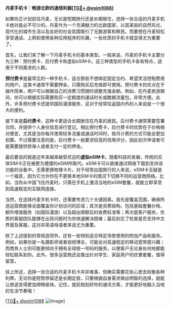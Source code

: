 **丹麦手机卡：畅游北欧的通信利器[[TG💪+ @esim1088](https://t.me/s/esim1088)]**

如果你正计划前往丹麦，无论是短期旅行还是长期居住，选择一张合适的丹麦手机卡绝对是必不可少的。丹麦作为一个充满魅力的北欧国家，以其美丽的自然风光、现代化的城市生活以及友好的社会氛围吸引了无数游客和移民。而要想在丹麦轻松享受通话、上网和使用各种应用程序的乐趣，一张优质的手机卡就显得尤为重要了。

首先，让我们来了解一下丹麦手机卡的基本类型。一般来说，丹麦的手机卡主要分为三种：预付费卡、后付费卡和虚拟eSIM卡。这三种类型的手机卡各有特点，适用于不同需求的人群。

**预付费卡**是最常见的一种手机卡，适合那些不想绑定固定合约、希望灵活控制费用的用户。这类卡通常不需要押金，只需购买后充值即可使用。预付费卡的优点在于操作简单，用户可以根据自己的消费习惯随时调整充值金额。例如，在丹麦旅游期间，你可以根据实际需要购买一定额度的通话时长或数据流量包，非常方便。此外，许多预付费卡还提供国际漫游服务，这对于经常往返国内外的人来说是一个很大的便利。

接下来是**后付费卡**，这种卡更适合长期居住在丹麦的居民。后付费卡通常需要签署合同，并提供个人身份信息进行登记。相比预付费卡，后付费卡的优势在于价格相对便宜，尤其是当你每月使用较多流量或通话时间时，按月计费的方式可能会更加划算。不过需要注意的是，后付费卡一般要求较高的信用评分，因此初次申请者可能需要提供担保人或者支付一定的押金。

最后要说的就是近年来越来越受欢迎的**虚拟eSIM卡**。随着科技的发展，传统的实体SIM卡正在被更为便捷的eSIM所取代。eSIM卡可以直接通过网络下载到支持该功能的设备中，无需更换物理卡片。对于经常出国旅行的人来说，eSIM卡无疑是一个福音，因为它允许你在不更换本地SIM卡的情况下切换不同的运营商网络。比如，当你从中国飞往丹麦时，只需在手机上激活当地的eSIM套餐，就能立即享受到高速稳定的互联网连接。

当然，在选择丹麦手机卡时，还需要考虑几个关键因素。首先是覆盖范围，确保所选运营商能够全面覆盖你计划访问的区域；其次是资费结构，包括基础套餐价格、额外增值服务（如国际漫游）以及超出限额后的收费标准等；再次是客户服务，优质的客服团队能够在出现问题时为你快速解决困难；最后别忘了检查是否支持中文界面及客服，这对非英语母语者来说尤为重要。

除了上述提到的常规选项外，还有一些特别适合特定场景使用的附加产品和服务。例如，如果你是一名摄影师或者视频博主，可能会对高速稳定的移动宽带感兴趣；而商务人士则可能更倾向于拥有全球统一号码的服务，以便客户无论身处何地都能轻松联系到你。此外，很多运营商还会推出针对学生、家庭用户的优惠套餐，值得留意。

综上所述，选择一张合适的丹麦手机卡并非难事，但确实需要花些心思去权衡各种利弊。无论你是短暂停留还是长期定居，只要根据自身需求做出明智的选择，就能让旅途变得更加顺畅愉快。记住，提前规划好你的通讯方案，才能更好地融入当地的生活节奏哦！

[[TG💪+ @esim1088](https://t.me/s/esim1088) ![Image](https://i.postimg.cc/4NQfJmqS/Snipaste-2025-05-13-00-14-12.png)]